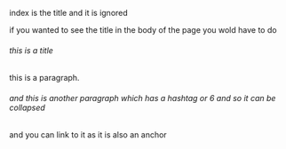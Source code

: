 index is the title and it is ignored

if you wanted to see the title in the body of the page you wold have to do

###### this is a title

this is a paragraph.

###### and this is another paragraph which has a hashtag or 6 and so it can be collapsed
and you can link to it as it is also an anchor